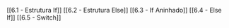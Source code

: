 [[6.1 - Estrutura If]]
[[6.2 - Estrutura Else]]
[[6.3 - If Aninhado]]
[[6.4 - Else If]]
[[6.5 - Switch]]
